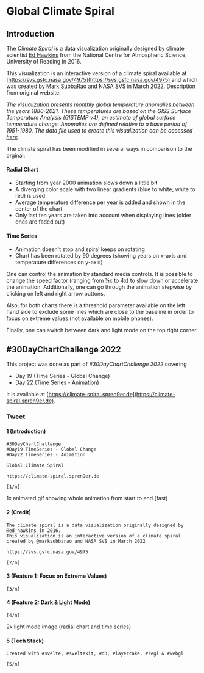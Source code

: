 # Global Climate Spiral

## Introduction

The _Climate Spiral_ is a data visualization originally designed
by climate scientist [Ed Hawkins](https://twitter.com/ed_hawkins)
from the National Centre for Atmospheric Science, University of Reading in 2016.

This visualization is an interactive version of a climate spiral available at [https://svs.gsfc.nasa.gov/4975](https://svs.gsfc.nasa.gov/4975) and which was created by [Mark SubbaRao](https://twitter.com/marksubbarao) and NASA SVS in March 2022. Description from original website:

_The visualization presents monthly global temperature anomalies
between the years 1880-2021. These temperatures are based on the GISS
Surface Temperature Analysis (GISTEMP v4), an estimate of global
surface temperature change. Anomalies are defined relative to a base
period of 1951-1980. The data file used to create this visualization
can be accessed [here](https://data.giss.nasa.gov/gistemp/tabledata_v4/GLB.Ts+dSST.csv)._

The climate spiral has been modified in several ways in comparison to the orginal:

#### Radial Chart

- Starting from year 2000 animation slows down a little bit
- A diverging color scale with two linear gradients (blue to white, white to red) is used
- Average temperature difference per year is added and shown in the center of the chart
- Only last ten years are taken into account when displaying lines (older ones are faded out)

#### Time Series

- Animation doesn't stop and spiral keeps on rotating
- Chart has been rotated by 90 degrees (showing years on x-axis and temperature differences on y-axis)

One can control the animation by standard media controls. It is possible to change the speed factor (ranging from ¼x to 4x) to slow down or accelerate the animation. Additionally, one can go through the animation stepwise by clicking on left and right arrow buttons.

Also, for both charts there is a threshold parameter available on the left hand side to exclude some lines which are close to the baseline in order to focus on extreme values (not available on mobile phones).

Finally, one can switch between dark and light mode on the top right corner.

## #30DayChartChallenge 2022

This project was done as part of _#30DayChartChallenge 2022_ covering

- Day 19 (Time Series - Global Change)
- Day 22 (Time Series - Animation)

It is available at [https://climate-spiral.spren9er.de](https://climate-spiral.spren9er.de).

### Tweet

#### 1 (Introduction)

```
#30DayChartChallenge
#Day19 TimeSeries - Global Change
#Day22 TimeSeries - Animation

Global Climate Spiral

https://climate-spiral.spren9er.de

[1/n]
```

1x animated gif showing whole animation from start to end (fast)

#### 2 (Credit)

```
The climate spiral is a data visualization originally designed by @ed_hawkins in 2016.
This visualization is an interactive version of a climate spiral created by @marksubbarao and NASA SVS in March 2022

https://svs.gsfc.nasa.gov/4975

[2/n]
```

#### 3 (Feature 1: Focus on Extreme Values)

```
[3/n]
```

#### 4 (Feature 2: Dark & Light Mode)

```
[4/n]
```

2x light mode image (radial chart and time series)

#### 5 (Tech Stack)

```
Created with #svelte, #sveltekit, #d3, #layercake, #regl & #webgl

[5/n]
```